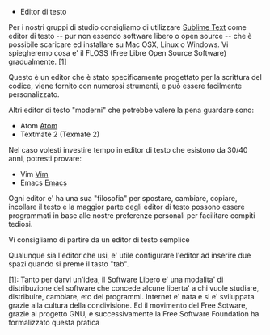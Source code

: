 - Editor di testo

Per i nostri gruppi di studio consigliamo di utilizzare 
[Sublime Text](http://www.sublimetext.com) come editor di testo -- pur non
essendo software libero o open source -- che è possibile scaricare ed installare
su Mac OSX, Linux o Windows.
Vi spiegheremo cosa e' il FLOSS (Free Libre Open Source Software) gradualmente. [1]

Questo è un editor che è stato specificamente progettato per la scrittura del
codice, viene fornito con numerosi strumenti, e può essere facilmente
personalizzato.

Altri editor di testo "moderni" che potrebbe valere la pena guardare sono:

* Atom [Atom](https://it.wikipedia.org/wiki/Atom_(editor))
* Textmate 2 (Texmate 2)

Nel caso volesti investire tempo in editor di testo che esistono da 30/40 anni,
potresti provare:

* Vim [Vim](https://it.wikipedia.org/wiki/Vim_(editor_di_testo))
* Emacs [Emacs](https://it.wikipedia.org/wiki/Emacs)

Ogni editor e' ha una sua "filosofia" per spostare, cambiare, copiare, incollare
il testo e la maggior parte degli editor di testo possono essere programmati in
base alle nostre preferenze personali per facilitare compiti tediosi.

Vi consigliamo di partire da un editor di testo semplice

Qualunque sia l'editor che usi, e' utile configurare l'editor ad inserire due
spazi quando si preme il tasto "tab".


[1]: Tanto per darvi un'idea, il Software Libero e' una modalita' di distribuzione del software che concede alcune liberta' a chi vuole studiare, distribuire, cambiare, etc dei programmi. Internet e' nata e si e' sviluppata grazie alla cultura della condivisione. Ed il movimento del Free Sotware, grazie al progetto GNU, e successivamente la Free Software Foundation ha formalizzato questa pratica
